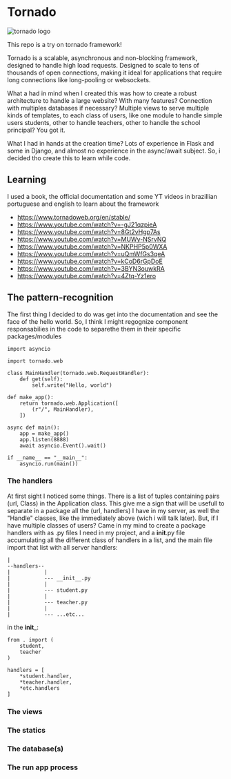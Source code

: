 # Tornado

![tornado logo](https://www.python-me.org/assets/img/uploads/tornado-web-server.png)

This repo is a try on tornado framework!

Tornado is a scalable, asynchronous and non-blocking framework, designed to handle high load requests.
Designed to scale to tens of thousands of open connections, making it ideal for applications that require long connections like long-pooling or websockets.

What a had in mind when I created this was how to create a robust architecture to handle a large website? With many features? Connection with multiples databases if necessary? Multiple views to serve multiple kinds of templates, to each class of users, like one module to handle simple users students, other to handle teachers, other to handle the school principal? You got it.

What I had in hands at the creation time? Lots of experience in Flask and some in Django, and almost no experience in the async/await subject. So, i decided tho create this to learn while code.

## Learning

I used a book, the official documentation and some YT videos in brazillian portuguese and english to learn about the framework
- https://www.tornadoweb.org/en/stable/
- https://www.youtube.com/watch?v=-gJ21qzpieA
- https://www.youtube.com/watch?v=8Gt2vHgp7As
- https://www.youtube.com/watch?v=MUWy-NSrvNQ
- https://www.youtube.com/watch?v=NKPHP5p0WXA
- https://www.youtube.com/watch?v=uQmWfGs3qeA
- https://www.youtube.com/watch?v=kCoD6rGpDoE
- https://www.youtube.com/watch?v=3BYN3ouwkRA
- https://www.youtube.com/watch?v=4Ztq-Yz1ero


## The pattern-recognition

The first thing I decided to do was get into the documentation and see the face of the hello world.
So, I think I might regognize component responsabilies in the code to separethe them in their specific packages/modules


```
import asyncio

import tornado.web

class MainHandler(tornado.web.RequestHandler):
    def get(self):
        self.write("Hello, world")

def make_app():
    return tornado.web.Application([
        (r"/", MainHandler),
    ])

async def main():
    app = make_app()
    app.listen(8888)
    await asyncio.Event().wait()

if __name__ == "__main__":
    asyncio.run(main())
```
### The handlers
At first sight I noticed some things. There is a list of tuples containing pairs (url, Class) in the Application class. This give me a sign that will be usefull to separate in a package all the (url, handlers) I have in my server, as well the "Handle" classes, like the immediately above (wich i will talk later). But, if I have multiple classes of users? Came in my mind to create a package handlers with as .py files I need in my project, and a __init__.py file accumulating all the different class of handlers in a list, and the main file import that list with  all server handlers:

```
|
--handlers--
|           |
|           --- __init__.py
|           |
|           --- student.py
|           |
|           --- teacher.py
|           |
|           --- ...etc...

```

in the __init___:

```
from . import (
    student,
    teacher
)

handlers = [
    *student.handler,
    *teacher.handler,
    *etc.handlers
]
```

### The views

### The statics

### The database(s)

### The run app process
